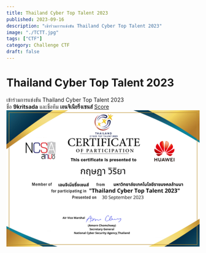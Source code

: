 ```yaml
---
title: Thailand Cyber Top Talent 2023
published: 2023-09-16
description: "เข้าร่วมการแข่งขัน Thailand Cyber Top Talent 2023"
image: "./TCTT.jpg"
tags: ["CTF"]
category: Challenge CTF
draft: false
---
```


# Thailand Cyber Top Talent 2023
เข้าร่วมการแข่งขัน  Thailand Cyber Top Talent 2023\
ชื่อ **9kritsada** และชื่อทีม **เอนจิเนียริ่งเซนส์** 
[Score](https://cloud.ctf.in.th/score/view.html?id=DVBTLV9D0W&t=oL3n5Xg2DaZaVIiale3QRXEtycxrtBSQuQOat+sUnJU=)
![Certificate](./CER-TCTT2023.png)